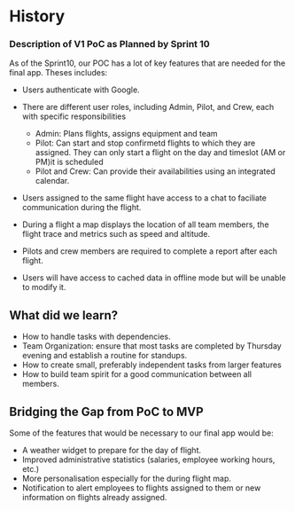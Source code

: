# History

### Description of V1 PoC as Planned by Sprint 10

As of the Sprint10, our POC has a lot of key features that are needed for the
final app. Theses includes:

- Users authenticate with Google.
- There are different user roles, including Admin, Pilot, and Crew, each with specific responsibilities

  - Admin: Plans flights, assigns equipment and team
  - Pilot: Can start and stop confirmetd flights to which they are assigned. They can only start a flight on the day and timeslot (AM or PM)it is scheduled
  - Pilot and Crew: Can provide their availabilities using an integrated calendar.

- Users assigned to the same flight have access to a chat to faciliate communication during the flight.
- During a flight a map displays the location of all team members, the flight trace and metrics such as speed and altitude.
- Pilots and crew members are required to complete a report after each flight.
- Users will have access to cached data in offline mode but will be unable to modify it.

## What did we learn?

- How to handle tasks with dependencies.
- Team Organization: ensure that most tasks are completed by Thursday evening and establish a routine for standups.
- How to create small, preferably independent tasks from larger features
- How to build team spirit for a good communication between all members.

## Bridging the Gap from PoC to MVP

Some of the features that would be necessary to our final app would be:

- A weather widget to prepare for the day of flight.
- Improved administrative statistics (salaries, employee working hours, etc.)
- More personalisation especially for the during flight map.
- Notification to alert employees to flights assigned to them or new information on flights already assigned.
